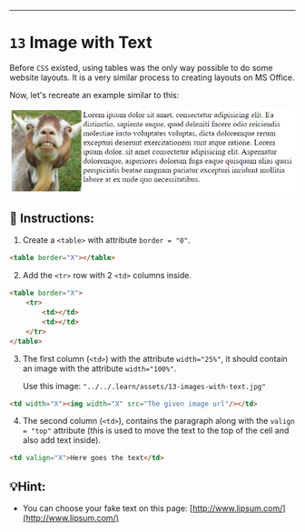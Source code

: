 ---

# `13` Image with Text

Before `CSS` existed, using tables was the only way possible to do some website layouts. It is a very similar process to creating layouts on MS Office.

Now, let's recreate an example similar to this:

![demo](../../.learn/assets/13-images-with-text-2.png?raw=true)

## 📝 Instructions: 

1. Create a `<table>` with attribute `border = "0"`.

```html
<table border="X"></table>
```

2. Add the `<tr>` row with 2 `<td>` columns inside.

```html
<table border="X">
    <tr>
        <td></td>
        <td></td>
    </tr>
</table>
```

3. The first column (`<td>`) with the attribute `width="25%"`, it should contain an image with the attribute `width="100%"`.

    Use this image: `"../../.learn/assets/13-images-with-text.jpg"`

```html
<td width="X"><img width="X" src="The given image url"/></td>
```

4. The second column (`<td>`), contains the paragraph along with the `valign = "top"` attribute (this is used to move the text to the top of the cell and also add text inside).

```html
<td valign="X">Here goes the text</td>
``` 

## 💡Hint:

+ You can choose your fake text on this page: [http://www.lipsum.com/](http://www.lipsum.com/)